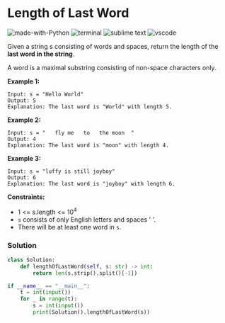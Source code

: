 # Length of Last Word
![made-with-Python](https://img.shields.io/badge/Made%20with-Python-007396.svg)
![terminal](https://img.shields.io/badge/Windows%20Terminal-4D4D4D?logo=windows%20terminal&logoColor=white)
![sublime text](https://img.shields.io/badge/sublime_text-%23575757.svg?logo=sublime-text&logoColor=important)
![vscode](https://img.shields.io/badge/Visual_Studio_Code-0078D4?logo=visual%20studio%20code&logoColor=white)

Given a string s consisting of words and spaces, return the length of the **last word in the string**.

A word is a maximal substring consisting of non-space characters only.

__Example 1:__
```
Input: s = "Hello World"
Output: 5
Explanation: The last word is "World" with length 5.
```
__Example 2:__
```
Input: s = "   fly me   to   the moon  "
Output: 4
Explanation: The last word is "moon" with length 4.
```
__Example 3:__
```
Input: s = "luffy is still joyboy"
Output: 6
Explanation: The last word is "joyboy" with length 6.
```

__Constraints:__
- 1 <= s.length <= 10<sup>4</sup>
- `s` consists of only English letters and spaces ' '.
- There will be at least one word in `s`.


### Solution
```py
class Solution:
    def lengthOfLastWord(self, s: str) -> int:
        return len(s.strip().split()[-1])

if __name__ == "__main__":
    t = int(input())
    for _ in range(t):
        s = int(input())
        print(Solution().lengthOfLastWord(s))
```